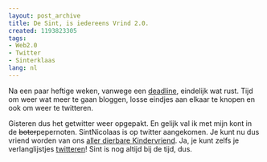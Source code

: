 ```yaml
---
layout: post_archive
title: De Sint, is iedereens Vrind 2.0.
created: 1193823305
tags:
- Web2.0
- Twitter
- Sinterklaas
lang: nl
---
```

Na een paar heftige weken, vanwege een [deadline](http://meer.trouw.nl), eindelijk wat rust. Tijd om weer wat meer te gaan bloggen, losse eindjes aan elkaar te knopen en ook om weer te twitteren.

Gisteren dus het getwitter weer opgepakt. En gelijk val ik met mijn kont in de <del>boter</del>pepernoten. SintNicolaas is op twitter aangekomen. Je kunt nu dus vriend worden van ons [aller dierbare Kindervriend](http://twitter.com/SintNicolaas/). Ja, je kunt zelfs je verlanglijstjes [twitteren](http://twitter.com/SintNicolaas/statuses/375375912)! Sint is nog altijd bij de tijd, dus.
